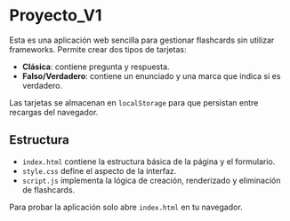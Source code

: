 # Proyecto_V1

Esta es una aplicación web sencilla para gestionar flashcards sin utilizar frameworks. Permite crear dos tipos de tarjetas:

- **Clásica**: contiene pregunta y respuesta.
- **Falso/Verdadero**: contiene un enunciado y una marca que indica si es verdadero.

Las tarjetas se almacenan en `localStorage` para que persistan entre recargas del navegador.

## Estructura

- `index.html` contiene la estructura básica de la página y el formulario.
- `style.css` define el aspecto de la interfaz.
- `script.js` implementa la lógica de creación, renderizado y eliminación de flashcards.

Para probar la aplicación solo abre `index.html` en tu navegador.
